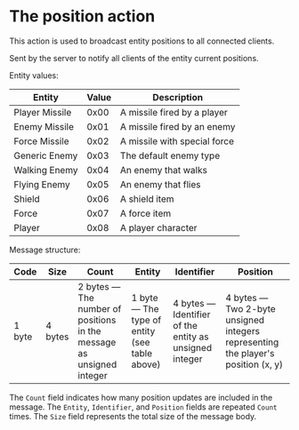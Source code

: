 # The position action

This action is used to broadcast entity positions to all connected clients.

Sent by the server to notify all clients of the entity current positions.

Entity values:

| Entity         | Value | Description                  |
|----------------|-------|------------------------------|
| Player Missile | 0x00  | A missile fired by a player  |
| Enemy Missile  | 0x01  | A missile fired by an enemy  |
| Force Missile  | 0x02  | A missile with special force |
| Generic Enemy  | 0x03  | The default enemy type       |
| Walking Enemy  | 0x04  | An enemy that walks          |
| Flying Enemy   | 0x05  | An enemy that flies          |
| Shield         | 0x06  | A shield item                |
| Force          | 0x07  | A force item                 |
| Player         | 0x08  | A player character           |

Message structure:

| Code   | Size    | Count                                                                 | Entity                                        | Identifier                                             | Position                                                                         |
|--------|---------|-----------------------------------------------------------------------|-----------------------------------------------|-------------------------------------------------------|----------------------------------------------------------------------------------|
| 1 byte | 4 bytes | 2 bytes — The number of positions in the message as unsigned integer  | 1 byte — The type of entity (see table above) | 4 bytes — Identifier of the entity as unsigned integer | 4 bytes — Two 2-byte unsigned integers representing the player's position (x, y) |

The `Count` field indicates how many position updates are included in the message. The `Entity`, `Identifier`, and `Position` fields are repeated `Count` times. The `Size` field represents the total size of the message body.

